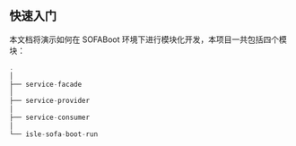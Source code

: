 ## 快速入门

本文档将演示如何在 SOFABoot 环境下进行模块化开发，本项目一共包括四个模块：

```java
.
│
├── service-facade 
│ 
├── service-provider
│ 
├── service-consumer
│ 
└── isle-sofa-boot-run
```